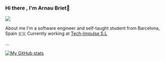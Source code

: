 ### Hi there , I'm Arnau Briet👋

![](https://komarev.com/ghpvc/?username=bri3t&style=flat&color=blue)


About me
I'm a software engineer and self-taught student from Barcelona, Spain 🇪🇸
Currently working at [Tech-Impulse S.L](https://www.tech-impulse.com/)

...

[![My GitHub stats](https://github-readme-stats.vercel.app/api?username=bri3t&hide=stars&count_private=false&theme=tokyonight&show_icons=true)](https://github.com/anuraghazra/github-readme-stats)
<!-- ![Anurag's GitHub stats](https://github-readme-stats.vercel.app/api?username=bri3t&show_icons=true&theme=tokyonight) -->

<!--
**bri3t/bri3t** is a ✨ _special_ ✨ repository because its `README.md` (this file) appears on your GitHub profile.

Here are some ideas to get you started:

- 🔭 I’m currently working on ...
- 🌱 I’m currently learning ...
- 👯 I’m looking to collaborate on ...
- 🤔 I’m looking for help with ...
- 💬 Ask me about ...
- 📫 How to reach me: ...
- ⚡ Fun fact: ...
-->
